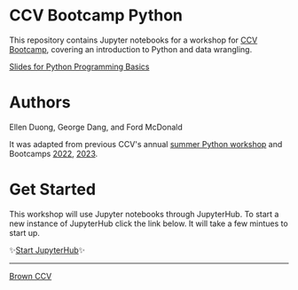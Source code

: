 # CCV Bootcamp Python

This repository contains Jupyter notebooks for a workshop for [CCV Bootcamp](https://docs.ccv.brown.edu/bootcamp-2024/schuedule/day4), covering an introduction 
to Python and data wrangling. 

[Slides for Python Programming Basics](https://docs.google.com/presentation/d/1WYDiY4YUd78zdWkum3kkSNI6ZnTd6C_PMwNRZPCi37Y/edit?usp=sharing)

# Authors

Ellen Duong, George Dang, and Ford McDonald

It was adapted from previous CCV's annual 
[summer Python workshop](https://github.com/brown-ccv/workshop-python-2020) and 
Bootcamps [2022](https://github.com/brown-ccv/ccv-bootcamp-python), [2023](https://github.com/brown-ccv/ccv-bootcamp-python-2023).


# Get Started 

This workshop will use Jupyter notebooks through JupyterHub. To start a new instance of JupyterHub click the link below. It will take a few mintues to start up. 

✨[Start JupyterHub](https://ccv.jupyter.brown.edu/hub/user-redirect/git-pull?repo=https%3A%2F%2Fgithub.com%2Fbrown-ccv%2Fccv-bootcamp-python-2024&urlpath=lab%2Ftree%2Fccv-bootcamp-python-2024%2Fnotebooks%2F0.0-jgh-project-setup.ipynb&branch=main)✨


---
[Brown CCV](https://ccv.brown.edu)
